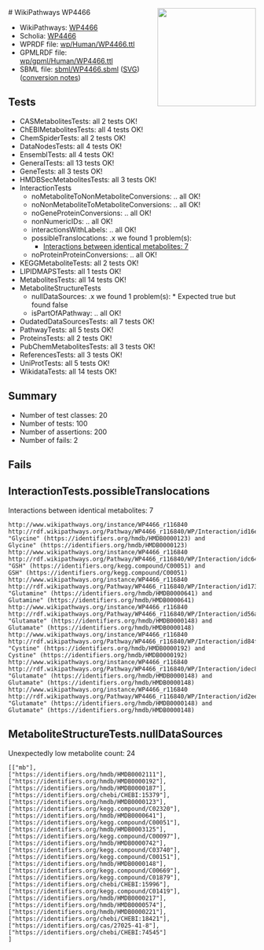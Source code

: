 <img style="float: right; width: 200px" src="../logo.png" />
# WikiPathways WP4466

* WikiPathways: [WP4466](https://identifiers.org/wikipathways:WP4466)
* Scholia: [WP4466](https://scholia.toolforge.org/wikipathways/WP4466)
* WPRDF file: [wp/Human/WP4466.ttl](../wp/Human/WP4466.ttl)
* GPMLRDF file: [wp/gpml/Human/WP4466.ttl](../wp/gpml/Human/WP4466.ttl)
* SBML file: [sbml/WP4466.sbml](../sbml/WP4466.sbml) ([SVG](../sbml/WP4466.svg)) ([conversion notes](../sbml/WP4466.txt))

## Tests
* CASMetabolitesTests: all 2 tests OK!
* ChEBIMetabolitesTests: all 4 tests OK!
* ChemSpiderTests: all 2 tests OK!
* DataNodesTests: all 4 tests OK!
* EnsemblTests: all 4 tests OK!
* GeneralTests: all 13 tests OK!
* GeneTests: all 3 tests OK!
* HMDBSecMetabolitesTests: all 3 tests OK!
* InteractionTests
    * noMetaboliteToNonMetaboliteConversions: .. all OK!
    * noNonMetaboliteToMetaboliteConversions: .. all OK!
    * noGeneProteinConversions: .. all OK!
    * nonNumericIDs: .. all OK!
    * interactionsWithLabels: .. all OK!
    * possibleTranslocations: .x we found 1 problem(s):
        * [Interactions between identical metabolites: 7](#d59038ca)
    * noProteinProteinConversions: .. all OK!
* KEGGMetaboliteTests: all 2 tests OK!
* LIPIDMAPSTests: all 1 tests OK!
* MetabolitesTests: all 14 tests OK!
* MetaboliteStructureTests
    * nullDataSources: .x we found 1 problem(s):
            * Expected true but found false
    * isPartOfAPathway: .. all OK!
* OudatedDataSourcesTests: all 7 tests OK!
* PathwayTests: all 5 tests OK!
* ProteinsTests: all 2 tests OK!
* PubChemMetabolitesTests: all 3 tests OK!
* ReferencesTests: all 3 tests OK!
* UniProtTests: all 5 tests OK!
* WikidataTests: all 14 tests OK!


## Summary

* Number of test classes: 20
* Number of tests: 100
* Number of assertions: 200
* Number of fails: 2

## Fails

<a name="d59038ca" />

## InteractionTests.possibleTranslocations

Interactions between identical metabolites: 7
```
http://www.wikipathways.org/instance/WP4466_r116840 http://rdf.wikipathways.org/Pathway/WP4466_r116840/WP/Interaction/id16e74fcd "Glycine" (https://identifiers.org/hmdb/HMDB0000123) and 
Glycine" (https://identifiers.org/hmdb/HMDB0000123)
http://www.wikipathways.org/instance/WP4466_r116840 http://rdf.wikipathways.org/Pathway/WP4466_r116840/WP/Interaction/idc647ba3a "GSH" (https://identifiers.org/kegg.compound/C00051) and 
GSH" (https://identifiers.org/kegg.compound/C00051)
http://www.wikipathways.org/instance/WP4466_r116840 http://rdf.wikipathways.org/Pathway/WP4466_r116840/WP/Interaction/id1734cd9 "Glutamine" (https://identifiers.org/hmdb/HMDB0000641) and 
Glutamine" (https://identifiers.org/hmdb/HMDB0000641)
http://www.wikipathways.org/instance/WP4466_r116840 http://rdf.wikipathways.org/Pathway/WP4466_r116840/WP/Interaction/id56a256eb "Glutamate" (https://identifiers.org/hmdb/HMDB0000148) and 
Glutamate" (https://identifiers.org/hmdb/HMDB0000148)
http://www.wikipathways.org/instance/WP4466_r116840 http://rdf.wikipathways.org/Pathway/WP4466_r116840/WP/Interaction/id84f40e0 "Cystine" (https://identifiers.org/hmdb/HMDB0000192) and 
Cystine" (https://identifiers.org/hmdb/HMDB0000192)
http://www.wikipathways.org/instance/WP4466_r116840 http://rdf.wikipathways.org/Pathway/WP4466_r116840/WP/Interaction/idec83f534 "Glutamate" (https://identifiers.org/hmdb/HMDB0000148) and 
Glutamate" (https://identifiers.org/hmdb/HMDB0000148)
http://www.wikipathways.org/instance/WP4466_r116840 http://rdf.wikipathways.org/Pathway/WP4466_r116840/WP/Interaction/id2eea309e "Glutamate" (https://identifiers.org/hmdb/HMDB0000148) and 
Glutamate" (https://identifiers.org/hmdb/HMDB0000148)
```

<a name="919041ac" />

## MetaboliteStructureTests.nullDataSources

Unexpectedly low metabolite count: 24
```
[["mb"],
["https://identifiers.org/hmdb/HMDB0002111"],
["https://identifiers.org/hmdb/HMDB0000192"],
["https://identifiers.org/hmdb/HMDB0000187"],
["https://identifiers.org/chebi/CHEBI:15379"],
["https://identifiers.org/hmdb/HMDB0000123"],
["https://identifiers.org/kegg.compound/C02320"],
["https://identifiers.org/hmdb/HMDB0000641"],
["https://identifiers.org/kegg.compound/C00051"],
["https://identifiers.org/hmdb/HMDB0003125"],
["https://identifiers.org/kegg.compound/C00097"],
["https://identifiers.org/hmdb/HMDB0000742"],
["https://identifiers.org/kegg.compound/C03740"],
["https://identifiers.org/kegg.compound/C00151"],
["https://identifiers.org/hmdb/HMDB0000148"],
["https://identifiers.org/kegg.compound/C00669"],
["https://identifiers.org/kegg.compound/C01879"],
["https://identifiers.org/chebi/CHEBI:15996"],
["https://identifiers.org/kegg.compound/C01419"],
["https://identifiers.org/hmdb/HMDB0000217"],
["https://identifiers.org/hmdb/HMDB0000574"],
["https://identifiers.org/hmdb/HMDB0000221"],
["https://identifiers.org/chebi/CHEBI:18421"],
["https://identifiers.org/cas/27025-41-8"],
["https://identifiers.org/chebi/CHEBI:74545"]
]
```

